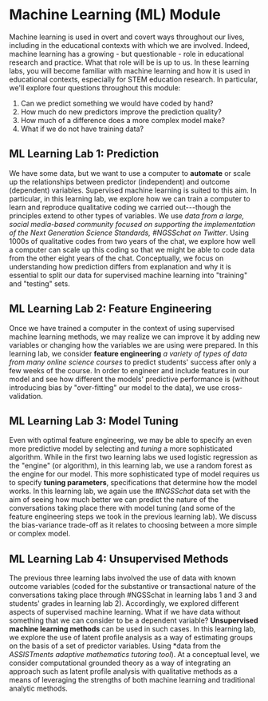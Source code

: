 # Machine Learning (ML) Module

Machine learning is used in overt and covert ways throughout our lives, including in the educational contexts with which we are involved. Indeed, machine learning has a growing - but questionable - role in educational research and practice. What that role will be is up to us. In these learning labs, you will become familiar with machine learning and how it is used in educational contexts, especially for STEM education research. In particular, we'll explore four questions throughout this module:

1. Can we predict something we would have coded by hand?
1. How much do new predictors improve the prediction quality?
1. How much of a difference does a more complex model make?
1. What if we do not have training data?

## ML Learning Lab 1: Prediction

We have some data, but we want to use a computer to **automate** or scale up the relationships between predictor (independent) and outcome (dependent) variables. Supervised machine learning is suited to this aim. In particular, in this learning lab, we explore how we can train a computer to learn and reproduce qualitative coding we carried out---though the principles extend to other types of variables. We use *data from a large, social media-based community focused on supporting the implementation of the Next Generation Science Standards, #NGSSchat on Twitter*. Using 1000s of qualitative codes from two years of the chat, we explore how well a computer can scale up this coding so that we might be able to code data from the other eight years of the chat. Conceptually, we focus on understanding how prediction differs from explanation and why it is essential to split our data for supervised machine learning into "training" and "testing" sets.  

## ML Learning Lab 2: Feature Engineering

Once we have trained a computer in the context of using supervised machine learning methods, we may realize we can improve it by adding new variables or changing how the variables we are using were prepared. In this learning lab, we consider **feature engineering** *a variety of types of data from many online science courses* to predict students' success after only a few weeks of the course. In order to engineer and include features in our model and see how different the models' predictive performance is (without introducing bias by "over-fitting" our model to the data), we use cross-validation.

## ML Learning Lab 3: Model Tuning

Even with optimal feature engineering, we may be able to specify an even more predictive model by selecting and *tuning* a more sophisticated algorithm. While in the first two learning labs we used logistic regression as the "engine" (or algorithm), in this learning lab, we use a random forest as the engine for our model. This more sophisticated type of model requires us to specify **tuning parameters**, specifications that determine how the model works. In this learning lab, we again use the _#NGSSchat_ data set with the aim of seeing how much better we can predict the nature of the conversations taking place there with model tuning (and some of the feature engineering steps we took in the previous learning lab). We discuss the bias-variance trade-off as it relates to choosing between a more simple or complex model.

## ML Learning Lab 4: Unsupervised Methods

The previous three learning labs involved the use of data with known outcome variables (coded for the substantive or transactional nature of the conversations taking place through #NGSSchat in learning labs 1 and 3 and students' grades in learning lab 2). Accordingly, we explored different aspects of supervised machine learning. What if we have data without something that we can consider to be a dependent variable? **Unsupervised machine learning methods** can be used in such cases. In this learning lab, we explore the use of latent profile analysis as a way of estimating groups on the basis of a set of predictor variables. Using *data from the _ASSISTments adaptive mathematics tutoring tool_). At a conceptual level, we consider computational grounded theory as a way of integrating an approach such as latent profile analysis with qualitative methods as a means of leveraging the strengths of both machine learning and traditional analytic methods. 